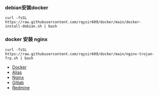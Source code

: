 ### debian安装docker
```
curl -fsSL https://raw.githubusercontent.com/rqysir609/docker/main/docker-install-debian.sh | bash
```

### docker 安装 nginx
```
curl -fsSL https://raw.githubusercontent.com/rqysir609/docker/main/nginx-trojan-frp.sh | bash
```

* [Docker](https://github.com/rqysir609/docker-compose/wiki/Docker)  
* [Alias](https://github.com/rqysir609/docker-compose/wiki/Alias)  
* [Nginx](https://github.com/rqysir609/docker-compose/wiki/Nginx)  
* [Gitlab](https://github.com/rqysir609/docker-compose/wiki/Gitlab)  
* [Redmine](https://github.com/rqysir609/docker-compose/wiki/Redmine)
